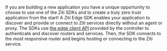 If you are building a new application you have a unique opportunity to choose to use one of the Ziti SDKs and to create a
truly zero trust application from the start! A Ziti Edge SDK enables your application to discover and provide or connect to Ziti services directly without an agent or proxy. The SDKs use [the edge client API](/reference/developer/api/index.md#edge-client-api) provided by the controller to authenticate and discover routers and services. Then, the SDK connects to the most responsive router and begins hosting or connecting to the Ziti service.
